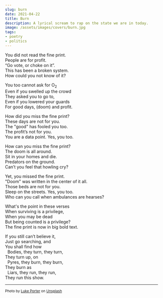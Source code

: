 ```yaml
---
slug: burn
date: 2021-04-22
title: Burn
description: A lyrical scream to rap on the state we are in today.
image: /assets/images/covers/burn.jpg
tags:
- poetry
- politics
---
```


<p>
You did not read the fine print.<br />
People are for profit.<br />
“Go vote, or choke on it”.<br />
This has been a broken system.<br />
How could you not know of it?
</p>

<p>
You too cannot ask for O<sub>2</sub><br />
Even if you swelled up the crowd<br />
They asked you to go to,<br />
Even if you lowered your guards<br />
For good days, (doom) and profit.
</p>

<p>
How did you miss the fine print?<br />
These days are not for you.<br />
The "good" has fooled you too.<br />
The profit’s not for you.<br />
You are a data point. Yes, you too.
</p>

<p>
How can you miss the fine print?<br />
The doom is all around.<br />
Sit in your homes and die.<br />
Predators on the ground.<br />
Can’t you feel that howling cry?
</p>

<p>
Yet, you missed the fine print.<br />
"Doom" was written in the center of it all.<br />
Those beds are not for you.<br />
Sleep on the streets. Yes, you too.<br />
Who can you call when ambulances are hearses?<br />
</p>

<p>
What's the point in these verses<br />
When surviving is a privilege,<br />
When you may be dead<br />
But being counted is a privilege?<br />
The fine print is now in big bold text.
</p>

<p>
If you still can’t believe it,<br />
Just go searching, and<br />
You shall find how<br />
&nbsp;&nbsp;Bodies, they turn, they turn,<br />
They turn up, on<br />
&nbsp;&nbsp;Pyres, they burn, they burn,<br />
They burn as<br />
&nbsp;&nbsp;Liars, they run, they run,<br />
They run this show.
</p>

---

<p><small>
Photo by <a href="https://unsplash.com/@lukeporter?utm_source=unsplash&utm_medium=referral&utm_content=creditCopyText">Luke Porter</a> on <a href="https://unsplash.com/s/photos/burn?utm_source=unsplash&utm_medium=referral&utm_content=creditCopyText">Unsplash</a>
</small></p>
